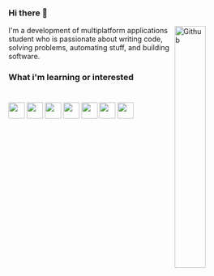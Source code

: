 ### Hi there 👋

<img width="35%" align="right" alt="Github" src="https://user-images.githubusercontent.com/48678280/88862734-4903af80-d201-11ea-968b-9c939d88a37c.gif" />

I'm a development of multiplatform applications student who is passionate about writing code, solving problems, automating stuff, and building software.

<h3>
  What i'm learning or interested

</br>
</br>
</br>

<img height="32" width="32" src="https://cdn.jsdelivr.net/npm/simple-icons@v4/icons/python.svg" />
<img height="32" width="32" src="https://cdn.jsdelivr.net/npm/simple-icons@v4/icons/java.svg" />
<img height="32" width="32" src="https://cdn.jsdelivr.net/npm/simple-icons@v4/icons/javascript.svg" />
<img height="32" width="32" src="https://cdn.jsdelivr.net/npm/simple-icons@v4/icons/typescript.svg" />
<img height="32" width="32" src="https://cdn.jsdelivr.net/npm/simple-icons@v4/icons/mongodb.svg" />
<img height="32" width="32" src="https://cdn.jsdelivr.net/npm/simple-icons@v4/icons/react.svg" />
<img height="32" width="32" src="https://cdn.jsdelivr.net/npm/simple-icons@v4/icons/git.svg" />
